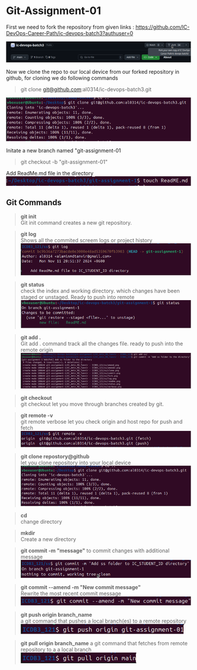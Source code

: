 # Git-Assignment-01

 First we need to fork the repository from given links : https://github.com/IC-DevOps-Career-Path/ic-devops-batch3?authuser=0

![alt text](ss/fork.png)

Now we clone the repo to our local device from our forked repository in github, for cloning we do following commands
>git clone git@github.com:al0314/ic-devops-batch3.git

![alt text](ss/clone.png)

Initate a new branch named "git-assignment-01  
>git checkout -b "git-assignment-01"
  
Add ReadMe.md file in the directory 
![alt text](ss/readme.png)


## Git Commands  

>**git init**  
Git init command creates a new git repository.

>**git log**  
Shows all the commited screem logs or project history
![text](ss/log.png)  

>**git status**  
check the index and working directory. which changes have been staged or unstaged. Ready to push into remote  
![text](ss/status.png)  





>**git add .**  
Git add . command track all the changes file. ready to push into the remote origin  
![text](ss/add.png)

>**git checkout**  
git checkout let you move through branches created by git. 

>**git remote -v**  
git remote verbose let you check origin and host repo for push and fetch ![text](ss/verbose.png)    

>**git clone repostory@github**  
let you clone repository into your local device  ![text](ss/clone.png)

>**cd**  
change directory  

>**mkdir**  
Create a new directory   

>**git commit -m "message"**
to commit changes with additional message  
![alt text](ss/commit.png)  

>**git commit --amend -m "New commit message"**  
Rewrite the most recent commit message   
![text](ss/amend2.png)  


>**git push origin branch_name**  
a git command that pushes a local branch(es) to a remote repository  
![text](ss/push.png)

>**git pull origin branch_name**
a git command that fetches from remote repository to a  a local branch  
![text](ss/pull.png)  
 












